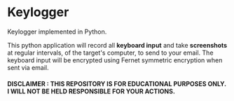 # Keylogger
Keylogger implemented in Python.

This python application will record all **keyboard input** and take **screenshots** at regular intervals, of the target's computer, to send to your email. The keyboard input will be encrypted using Fernet symmetric encryption when sent via email.


#### DISCLAIMER : THIS REPOSITORY IS FOR EDUCATIONAL PURPOSES ONLY. I WILL NOT BE HELD RESPONSIBLE FOR YOUR ACTIONS.
